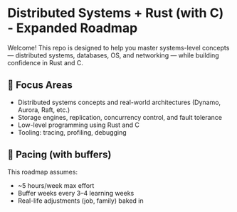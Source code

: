 # Distributed Systems + Rust (with C) - Expanded Roadmap

Welcome! This repo is designed to help you master systems-level concepts — distributed systems, databases, OS, and networking — while building confidence in Rust and C.

## 🧠 Focus Areas
- Distributed systems concepts and real-world architectures (Dynamo, Aurora, Raft, etc.)
- Storage engines, replication, concurrency control, and fault tolerance
- Low-level programming using Rust and C
- Tooling: tracing, profiling, debugging

## 🐢 Pacing (with buffers)
This roadmap assumes:
- ~5 hours/week max effort
- Buffer weeks every 3–4 learning weeks
- Real-life adjustments (job, family) baked in
